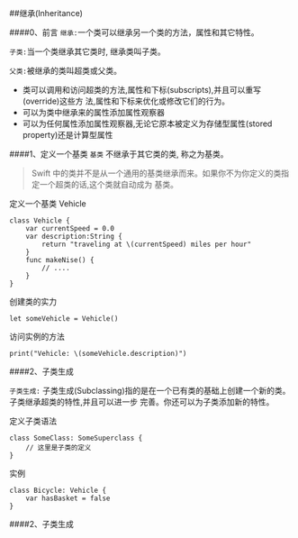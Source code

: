##继承(Inheritance)

####0、前言
`继承:`一个类可以继承另一个类的方法，属性和其它特性。

`子类:`当一个类继承其它类时, 继承类叫子类。

`父类:`被继承的类叫超类或父类。

* 类可以调用和访问超类的方法,属性和下标(subscripts),并且可以重写(override)这些方 法,属性和下标来优化或修改它们的行为。
* 可以为类中继承来的属性添加属性观察器
* 可以为任何属性添加属性观察器,无论它原本被定义为存储型属性(stored property)还是计算型属性

####1、定义一个基类
`基类` 不继承于其它类的类, 称之为基类。
>Swift 中的类并不是从一个通用的基类继承而来。如果你不为你定义的类指定一个超类的话,这个类就自动成为 基类。

定义一个基类 Vehicle

```
class Vehicle {
	var currentSpeed = 0.0
	var description:String {
		return "traveling at \(currentSpeed) miles per hour"
	}
	func makeNise() {
		// ....
	}
}
```
创建类的实力

```
let someVehicle = Vehicle()
```
访问实例的方法

```
print("Vehicle: \(someVehicle.description)")
```

####2、子类生成

`子类生成:` 子类生成(Subclassing)指的是在一个已有类的基础上创建一个新的类。子类继承超类的特性,并且可以进一步 完善。你还可以为子类添加新的特性。

定义子类语法

```
class SomeClass: SomeSuperclass { 
	// 这里是子类的定义}
```

实例

```
class Bicycle: Vehicle {    var hasBasket = false}
```


####2、子类生成








